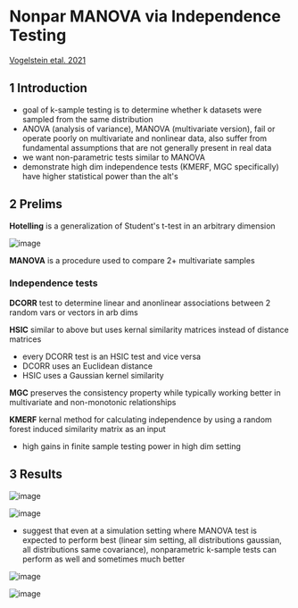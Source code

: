 # Nonpar MANOVA via Independence Testing
[Vogelstein etal. 2021](https://arxiv.org/pdf/1910.08883.pdf)

## 1 Introduction 
- goal of k-sample testing is to determine whether k datasets were sampled from the same distribution
- ANOVA (analysis of variance), MANOVA (multivariate version), fail or operate poorly on multivariate and nonlinear data, also suffer from fundamental assumptions that are not generally present in real data
- we want non-parametric tests similar to MANOVA
- demonstrate high dim independence tests (KMERF, MGC specifically) have higher statistical power than the alt's

## 2 Prelims
**Hotelling** is a generalization of Student's t-test in an arbitrary dimension 

![image](https://user-images.githubusercontent.com/89429238/138177712-ff6bbe54-9d12-4dbb-a3f1-48128e3d32e1.png)

**MANOVA** is a procedure used to compare 2+ multivariate samples

### Independence tests
**DCORR**  test to determine linear and anonlinear associations between 2 random vars or vectors in arb dims

**HSIC** similar to above but uses kernal similarity matrices instead of distance matrices
- every DCORR test is an HSIC test and vice versa
- DCORR uses an Euclidean distance 
- HSIC uses a Gaussian kernel similarity

**MGC** preserves the consistency property while typically working better in multivariate and non-monotonic relationships

**KMERF** kernal method for calculating independence by using a random forest induced similarity matrix as an input
- high gains in finite sample testing power in high dim setting 

## 3 Results
![image](https://user-images.githubusercontent.com/89429238/138187129-d55ed6d1-02cb-49e0-8e93-83cbbd4bb68e.png)

![image](https://user-images.githubusercontent.com/89429238/138187361-a6cac723-d827-4acd-b0f1-b2bc2b93634a.png)

- suggest that even at a simulation setting where MANOVA  test is expected to perform best (linear sim setting, all distributions gaussian, all distributions same covariance), nonparametric k-sample tests can perform as well and sometimes much better 

![image](https://user-images.githubusercontent.com/89429238/138187680-b9ee398e-9044-4bf3-a14a-4cfaf86b7a29.png)

![image](https://user-images.githubusercontent.com/89429238/138187781-9d7b6e42-0812-46cd-9d1a-6241ead3625b.png)

